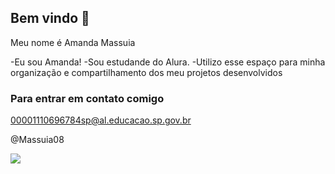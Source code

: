 ## Bem vindo 👋 

Meu nome é Amanda Massuia

-Eu sou  Amanda! 
-Sou estudande do Alura.
-Utilizo esse espaço para minha organização e compartilhamento dos meu projetos desenvolvidos

### Para entrar em contato comigo

00001110696784sp@al.educacao.sp.gov.br

@Massuia08

![]([https://media.tenor.com/F_x67mGv9zwAAAAi/spider-man.gif)

